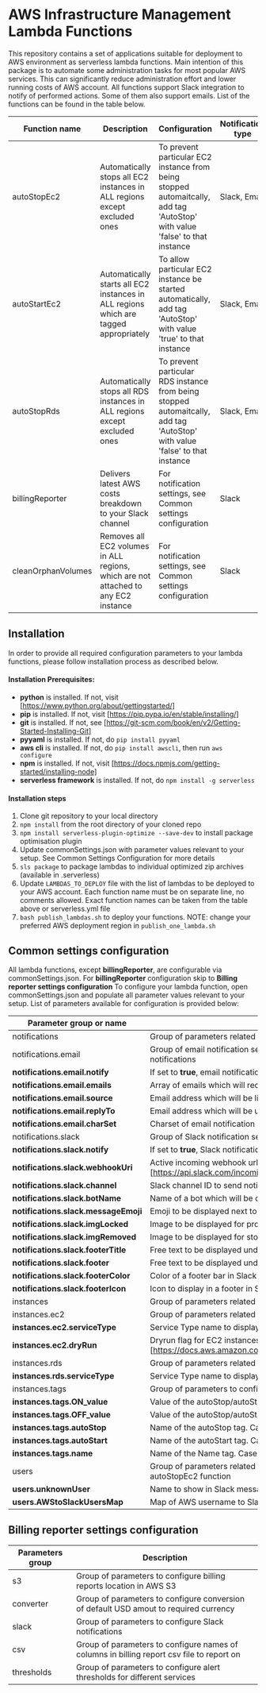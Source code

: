 # AWS Infrastructure Management Lambda Functions
This repository contains a set of applications suitable for deployment to AWS environment as serverless lambda functions.
Main intention of this package is to automate some administration tasks for most popular AWS services.
This can significantly reduce administration effort and lower running costs of AWS account.
All functions support Slack integration to notify of performed actions. Some of them also support emails.
List of the functions can be found in the table below.

| Function name | Description | Configuration | Notification type |
| --- | --- | --------- | --- |
| autoStopEc2 |  Automatically stops all EC2 instances in ALL regions except excluded ones | To prevent particular EC2 instance from being stopped automaitcally, add tag 'AutoStop' with value 'false' to that instance | Slack, Email |
| autoStartEc2 | Automatically starts all EC2 instances in ALL regions which are tagged appropriately | To allow particular EC2 instance be started automatically, add tag 'AutoStop' with value 'true' to that instance  | Slack, Email |
| autoStopRds | Automatically stops all RDS instances in ALL regions except excluded ones | To prevent particular RDS instance from being stopped automaitcally, add tag 'AutoStop' with value 'false' to that instance | Slack, Email |
| billingReporter | Delivers latest AWS costs breakdown to your Slack channel  | For notification settings, see Common settings configuration | Slack |
| cleanOrphanVolumes | Removes all EC2 volumes in ALL regions, which are not attached to any EC2 instance | For notification settings, see Common settings configuration | Slack |


## Installation
In order to provide all required configuration parameters to your lambda functions, please follow installation process as described below.

#### Installation Prerequisites:
* **python** is installed. If not, visit [https://www.python.org/about/gettingstarted/]
* **pip** is installed. If not, visit [https://pip.pypa.io/en/stable/installing/]
* **git** is installed. If not, see [https://git-scm.com/book/en/v2/Getting-Started-Installing-Git]
* **pyyaml** is installed. If not, do `pip install pyyaml`
* **aws cli** is installed. If not, do `pip install awscli`, then run `aws configure`
* **npm** is installed. If not, visit [https://docs.npmjs.com/getting-started/installing-node]
* **serverless framework** is installed. If not, do `npm install -g serverless`

#### Installation steps
1. Clone git repository to your local directory
2. `npm install` from the root directory of your cloned repo
3. `npm install serverless-plugin-optimize --save-dev` to install package optimisation plugin
4. Update commonSettings.json with parameter values relevant to your setup. See Common Settings Configuration for more details
5. `sls package` to package lambdas to individual optimized zip archives (available in .serverless)
6. Update `LAMBDAS_TO_DEPLOY` file with the list of lambdas to be deployed to your AWS account. Each function name must be on separate line, no comments allowed. Exact function names can be taken from the table above or serverless.yml file
7. `bash publish_lambdas.sh` to deploy your functions. NOTE: change your preferred AWS deployment region in `publish_one_lambda.sh`


## Common settings configuration
All lambda functions, except **billingReporter**, are configurable via commonSettings.json. For **billingReporter** configuration skip to **Billing reporter settings configuration**
To configure your lambda function, open commonSettings.json and populate all parameter values relevant to your setup.
List of parameters available for configuration is provided below:

| Parameter group or name | Description |
| --- | --- |
| notifications | Group of parameters related to notification settings |
| notifications.email | Group of email notification settings. Only relevant to the functions, supporting email notifications |
| **notifications.email.notify** | If set to **true**, email notification will be activated |
| **notifications.email.emails** | Array of emails which will receive notifications |
| **notifications.email.source** | Email address which will be listed in 'From' field of received email notification |
| **notifications.email.replyTo** | Email address which will be used in 'ReplyTo' field of received email notification |
| **notifications.email.charSet** | Charset of email notification |
| notifications.slack | Group of Slack notification settings |
| **notifications.slack.notify** | If set to **true**, Slack notification will be activated |
| **notifications.slack.webhookUri** | Active incoming webhook url for Slack notification. For details, see [https://api.slack.com/incoming-webhooks] |
| **notifications.slack.channel** | Slack channel ID to send notification to |
| **notifications.slack.botName** | Name of a bot which will be displayed in Slack message |
| **notifications.slack.messageEmoji** | Emoji to be displayed next to the bot name in Slack message |
| **notifications.slack.imgLocked** | Image to be displayed for protected instances |
| **notifications.slack.imgRemoved** | Image to be displayed for stopped/removed objects |
| **notifications.slack.footerTitle** | Free text to be displayed under the main notification text in Slack message |
| **notifications.slack.footer** | Free text to be displayed under the main notification text in Slack message |
| **notifications.slack.footerColor** | Color of a footer bar in Slack message |
| **notifications.slack.footerIcon** | Icon to display in a footer in Slack message |
| instances | Group of parameters related to AWS service instances |
| instances.ec2 | Group of parameters related to AWS EC2 service instances |
| **instances.ec2.serviceType** | Service Type name to display in email notification |
| **instances.ec2.dryRun** | Dryrun flag for EC2 instances. For more details, see [https://docs.aws.amazon.com/AWSEC2/latest/APIReference/CommonParameters.html] |
| instances.rds | Group of parameters related to AWS RDS service instances |
| **instances.rds.serviceType** | Service Type name to display in email notification |
| instances.tags | Group of parameters to configure tags for autoStop/autoStart lambdas |
| **instances.tags.ON_value** | Value of the autoStop/autoStart tags which ENABLES a setting. Case sensitive |
| **instances.tags.OFF_value** | Value of the autoStop/autoStart tags which DISABLES a setting. Case sensitive |
| **instances.tags.autoStop** | Name of the autoStop tag. Case sensitive |
| **instances.tags.autoStart** | Name of the autoStart tag. Case sensitive |
| **instances.tags.name** | Name of the Name tag. Case sensitive |
| users | Group of parameters related to AWS to Slack users mapping. Specifically for autoStopEc2 function |
| **users.unknownUser** | Name to show in Slack message if can't map AWS user to Slack userid |
| **users.AWStoSlackUsersMap** | Map of AWS username to Slack userid |


## Billing reporter settings configuration
| Parameters group | Description |
| --- | --- |
| s3 | Group of parameters to configure billing reports location in AWS S3 |
| converter | Group of parameters to configure conversion of default USD amout to required currency |
| slack | Group of parameters to configure Slack notifications |
| csv | Group of parameters to configure names of columns in billing report csv file to report on |
| thresholds | Group of parameters to configure alert thresholds for different services |
